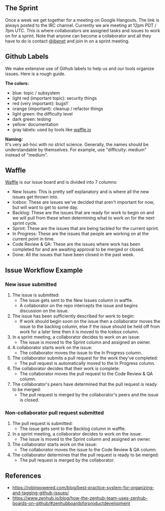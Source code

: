 The Sprint
-----------
Once a week we get together for a meeting on Google Hangouts. The link is always
posted to the IRC channel. Currently we are meeting at 12pm PDT / 7pm UTC.
This is where collaborators are assigned tasks and issues to work on for a sprint.
Note that anyone can become a collaborator and all they have to do is contact
[@jbenet](https://github.com/jbenet) and join in on a sprint meeting.


Github Labels
--------------
We make extensive use of Github labels to help us and our tools organize issues.
Here is a rough guide.

__The colors:__  
* blue: topic / subsystem  
* light red (important topic): security things  
* red (very important): bugs!!  
* orange (important): cleanup / refactor things  
* light green: the difficulty level  
* dark green: testing  
* yellow: documentation  
* gray labels: used by tools like [waffle.io](https://waffle.io/ipfs/ipfs)  

__Naming:__  
It's very ad-hoc with no strict science. Generally, the names should be
understandable by themselves. For example, use "difficulty: medium" instead
of "medium".


Waffle
-------
[Waffle](https://waffle.io/ipfs/ipfs) is our issue board and is divided into 
7 columns:
* New Issues: This is pretty self explanatory and is where all the new issues
    get thrown into.
* Icebox: These are issues we've decided that aren't important for now, but
    will want to get to some day.
* Backlog: These are the issues that are ready for work to begin on and we 
    will pull from these when determining what to work on for 
    the next sprint cycle.
* Sprint: These are the issues that are being tackled for the current sprint.
* In Progress: These are the issues that people are working on at the current
    point in time.
* Code Review & QA: These are the issues where work has been completed for 
    and are awaiting approval to be merged or closed.
* Done: All the issues that have been closed in the past week.


Issue Workflow Example
-----------------------
### New issue submitted
1. The issue is submitted:
    * The issue gets sent to the New Issues column in waffle.
    * A collaborator on the repo intercepts the issue and begins discussion on
      the issue.
2. The issue has been sufficiently described for work to begin:
   * If work should begin soon on the issue then a collaborator moves the issue
     to the backlog column, else if the issue should be held off from work for
     a later time then it is moved to the Icebox column.
3. In a sprint meeting, a collaborator decides to work on an issue:
    * The issue is moved to the Sprint column and assigned an owner.
4. A collaborator starts work on the issue:
    * The collaborator moves the issue to the In Progress column.
5. The collaborator submits a pull request for the work they've completed:
    * The pull request is automatically moved to the In Progress column.
6. The collaborator decides that their work is complete:
    * The collaborator moves the pull request to the Code Review & QA column.
7. The collaborator's peers have determined that the pull request is ready to
    be merged:
    * The pull request is merged by the collaborator's peers and the issue is
      closed.

### Non-collaborator pull request submitted
1. The pull request is submitted:
    * The issue gets sent to the Backlog column in waffle.
2. In a sprint meeting, a collaborator decides to work on the issue:
    * The issue is moved to the Sprint column and assigned an owner.
3. The collaborator starts work on the issue:
    * The collaborator moves the issue to the Code Review & QA column.
4. The collaborator determines that the pull request is ready to be merged:
    * The pull request is merged by the collaborator.


References
-----------
* https://robinpowered.com/blog/best-practice-system-for-organizing-and-tagging-github-issues/
* https://www.zenhub.io/blog/how-the-zenhub-team-uses-zenhub-boards-on-github/#zenhubboardsforproductdevelopment
